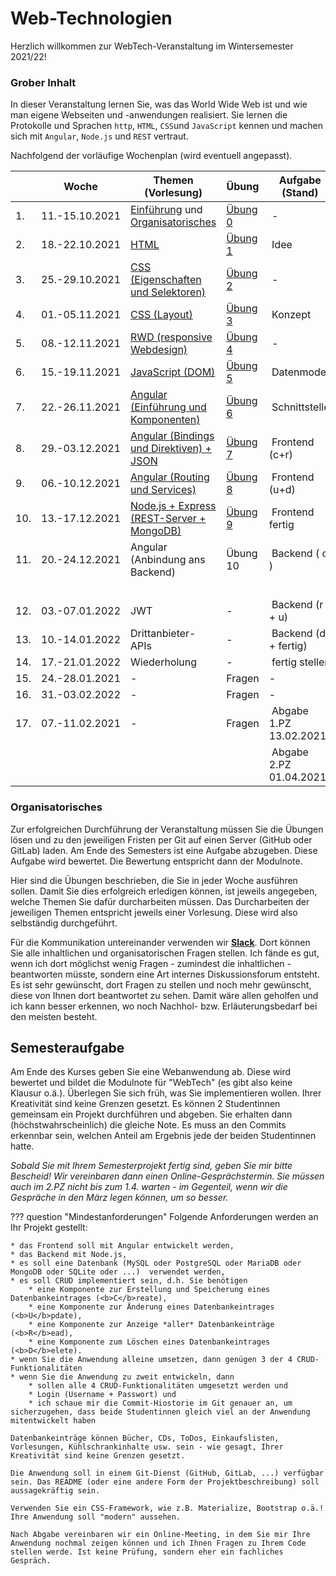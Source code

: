# Web-Technologien

Herzlich willkommen zur WebTech-Veranstaltung im Wintersemester 2021/22! 

### Grober Inhalt

In dieser Veranstaltung lernen Sie, was das World Wide Web ist und wie man eigene Webseiten und -anwendungen realisiert. Sie lernen die Protokolle und Sprachen ``http``, ``HTML``, ``CSS``und ``JavaScript`` kennen und machen sich mit ``Angular``, ``Node.js`` und ``REST`` vertraut.  

Nachfolgend der vorläufige Wochenplan (wird eventuell angepasst). 

| | Woche | Themen (Vorlesung) | Übung | Aufgabe (Stand) | Abgabe Übung bis | 
|-|-------|--------------------|-------|-----------------|------------------|
| 1. | 11.-15.10.2021 | [Einführung](./einfuehrung/#webtechnologien-einfuhrung) und [Organisatorisches](./#organisatorisches) | [Übung 0](./uebungen/#ubung-0) | - | - | 
| 2. | 18.-22.10.2021 | [HTML](./html/#html) | [Übung 1](./uebungen/#ubung-1) | Idee | 25.10.2021 | 
| 3. | 25.-29.10.2021 | [CSS (Eigenschaften und Selektoren)](./css/#css) | [Übung 2](./uebungen/#ubung-2) | - | 01.11.2021 | 
| 4. | 01.-05.11.2021 | [CSS (Layout)](./css/#css) | [Übung 3](./uebungen/#ubung-3) | Konzept | 08.11.2021 | 
| 5. | 08.-12.11.2021 | [RWD (responsive Webdesign)](./rwd/#responsive-web-design) | [Übung 4](./uebungen/#ubung-4) | - | 15.11.2021 | 
| 6. | 15.-19.11.2021 | [JavaScript (DOM)](./javascript/#javascript) | [Übung 5](./uebungen/#ubung-5) | Datenmodell | 22.11.2021 | 
| 7. | 22.-26.11.2021 | [Angular (Einführung und Komponenten)](./angular/#angular) | [Übung 6](./uebungen/#ubung-6) | Schnittstelle | 29.11.2021 | 
| 8. | 29.-03.12.2021 | [Angular (Bindings und Direktiven) + JSON](./angular2/#json-und-direktiven) | [Übung 7](./uebungen/#ubung-7) | Frontend (c+r)| 06.12.2021 | 
| 9. | 06.-10.12.2021 | [Angular (Routing und Services)](./routing/#routing-und-services) | [Übung 8](./uebungen/#ubung-8) | Frontend (u+d)| 13.12.2021 | 
| 10. | 13.-17.12.2021 | [Node.js + Express (REST-Server + MongoDB)](./backend/#rest-api) | [Übung 9](./uebungen/#ubung-9) | Frontend fertig | 20.12.2021 | 
| 11. | 20.-24.12.2021 | Angular (Anbindung ans Backend) | Übung 10 | Backend ( c ) | 10.01.2022 | 
| | | | | | | |
| 12. | 03.-07.01.2022 | JWT | - | Backend (r + u) | 17.01.2022 |
| 13. | 10.-14.01.2022 | Drittanbieter-APIs  | - | Backend (d + fertig)| 24.01.2022 |
| 14. | 17.-21.01.2022 | Wiederholung | - | fertig stellen | 31.01.2022 |
| 15. | 24.-28.01.2021 | - | Fragen | - | - |
| 16. | 31.-03.02.2022 | - | Fragen  | - |
| 17. | 07.-11.02.2021 | - | Fragen |  Abgabe 1.PZ 13.02.2021  |
|  |  |  |  | Abgabe 2.PZ 01.04.2021 | - |

### Organisatorisches 

Zur erfolgreichen Durchführung der Veranstaltung müssen Sie die Übungen lösen und zu den jeweiligen Fristen per Git auf einen Server (GitHub oder GitLab) laden. Am Ende des Semesters ist eine Aufgabe abzugeben. Diese Aufgabe wird bewertet. Die Bewertung entspricht dann der Modulnote. 

Hier sind die Übungen beschrieben, die Sie in jeder Woche ausführen sollen. Damit Sie dies erfolgreich erledigen können, ist jeweils angegeben, welche Themen Sie dafür durcharbeiten müssen. Das Durcharbeiten der jeweiligen Themen entspricht jeweils einer Vorlesung. Diese wird also selbständig durchgeführt. 

Für die Kommunikation untereinander verwenden wir [**Slack**](https://slack.com/intl/de-de/). Dort können Sie alle inhaltlichen und organisatorischen Fragen stellen. Ich fände es gut, wenn ich dort möglichst wenig Fragen - zumindest die inhaltlichen - beantworten müsste, sondern eine Art internes Diskussionsforum entsteht. Es ist sehr gewünscht, dort Fragen zu stellen und noch mehr gewünscht, diese von Ihnen dort beantwortet zu sehen. Damit wäre allen geholfen und ich kann besser erkennen, wo noch Nachhol- bzw. Erläuterungsbedarf bei den meisten besteht.  


## Semesteraufgabe

Am Ende des Kurses geben Sie eine Webanwendung ab. Diese wird bewertet und bildet die Modulnote für "WebTech" (es gibt also keine Klausur o.ä.). Überlegen Sie sich früh, was Sie implementieren wollen. Ihrer Kreativität sind keine Grenzen gesetzt. Es können 2 Studentinnen gemeinsam ein Projekt durchführen und abgeben. Sie erhalten dann (höchstwahrscheinlich) die gleiche Note. Es muss an den Commits erkennbar sein, welchen Anteil am Ergebnis jede der beiden Studentinnen hatte.

*Sobald Sie mit Ihrem Semesterprojekt fertig sind, geben Sie mir bitte Bescheid! Wir vereinbaren dann einen Online-Gesprächstermin. Sie müssen auch im 2.PZ nicht bis zum 1.4. warten - im Gegenteil, wenn wir die Gespräche in den März legen können, um so besser.*

??? question "Mindestanforderungen"
	Folgende Anforderungen werden an Ihr Projekt gestellt:

	* das Frontend soll mit Angular entwickelt werden,
	* das Backend mit Node.js,
	* es soll eine Datenbank (MySQL oder PostgreSQL oder MariaDB oder MongoDB oder SQLite oder ...)  verwendet werden,
	* es soll CRUD implementiert sein, d.h. Sie benötigen 
	    * eine Komponente zur Erstellung und Speicherung eines Datenbankeintrages (<b>C</b>reate),
	    * eine Komponente zur Änderung eines Datenbankeintrages (<b>U</b>pdate),
	    * eine Komponente zur Anzeige *aller* Datenbankeinträge (<b>R</b>ead),
	    * eine Komponente zum Löschen eines Datenbankeintrages (<b>D</b>elete).
    * wenn Sie die Anwendung alleine umsetzen, dann genügen 3 der 4 CRUD-Funktionalitäten
    * wenn Sie die Anwendung zu zweit entwickeln, dann
    	* sollen alle 4 CRUD-Funktionalitäten umgesetzt werden und
    	* Login (Username + Passwort) und
    	* ich schaue mir die Commit-Hiostorie im Git genauer an, um sicherzugehen, dass beide Studentinnen gleich viel an der Anwendung mitentwickelt haben

	Datenbankeinträge können Bücher, CDs, ToDos, Einkaufslisten, Vorlesungen, Kühlschrankinhalte usw. sein - wie gesagt, Ihrer Kreativität sind keine Grenzen gesetzt. 

	Die Anwendung soll in einem Git-Dienst (GitHub, GitLab, ...) verfügbar sein. Das README (oder eine andere Form der Projektbeschreibung) soll aussagekräftig sein.

	Verwenden Sie ein CSS-Framework, wie z.B. Materialize, Bootstrap o.ä.! Ihre Anwendung soll "modern" aussehen. 

	Nach Abgabe vereinbaren wir ein Online-Meeting, in dem Sie mir Ihre Anwendung nochmal zeigen können und ich Ihnen Fragen zu Ihrem Code stellen werde. Ist keine Prüfung, sondern eher ein fachliches Gespräch. 
